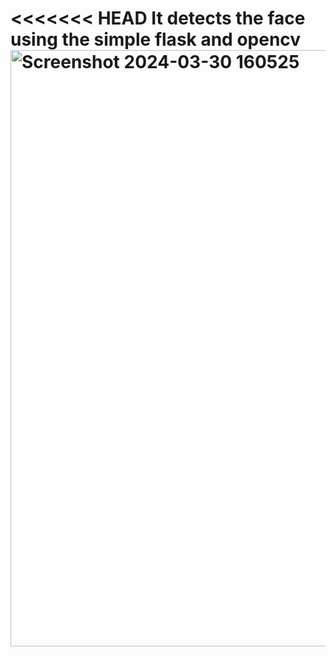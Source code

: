 <<<<<<< HEAD
It detects the face using the simple flask and opencv
<img width="954" alt="Screenshot 2024-03-30 160525" src="">
=======